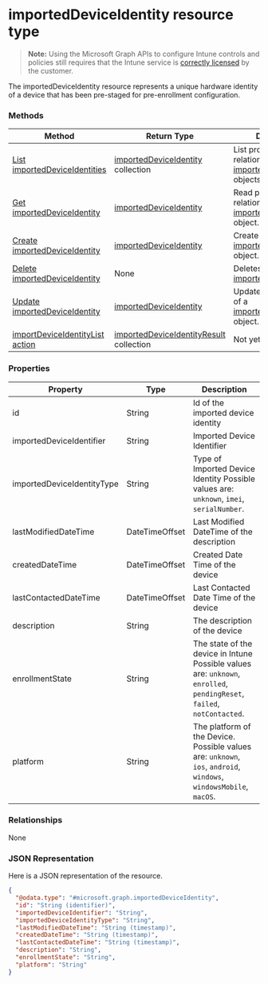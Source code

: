 ﻿# importedDeviceIdentity resource type

> **Note:** Using the Microsoft Graph APIs to configure Intune controls and policies still requires that the Intune service is [correctly licensed](https://go.microsoft.com/fwlink/?linkid=839381) by the customer.

The importedDeviceIdentity resource represents a unique hardware identity of a device that has been pre-staged for pre-enrollment configuration.
### Methods
|Method|Return Type|Description|
|---|---|---|
|[List importedDeviceIdentities](../api/intune_corpenrollment_importeddeviceidentity_list.md)|[importedDeviceIdentity](../resources/intune_corpenrollment_importeddeviceidentity.md) collection|List properties and relationships of the [importedDeviceIdentity](../resources/intune_corpenrollment_importeddeviceidentity.md) objects.|
|[Get importedDeviceIdentity](../api/intune_corpenrollment_importeddeviceidentity_get.md)|[importedDeviceIdentity](../resources/intune_corpenrollment_importeddeviceidentity.md)|Read properties and relationships of the [importedDeviceIdentity](../resources/intune_corpenrollment_importeddeviceidentity.md) object.|
|[Create importedDeviceIdentity](../api/intune_corpenrollment_importeddeviceidentity_create.md)|[importedDeviceIdentity](../resources/intune_corpenrollment_importeddeviceidentity.md)|Create a new [importedDeviceIdentity](../resources/intune_corpenrollment_importeddeviceidentity.md) object.|
|[Delete importedDeviceIdentity](../api/intune_corpenrollment_importeddeviceidentity_delete.md)|None|Deletes a [importedDeviceIdentity](../resources/intune_corpenrollment_importeddeviceidentity.md).|
|[Update importedDeviceIdentity](../api/intune_corpenrollment_importeddeviceidentity_update.md)|[importedDeviceIdentity](../resources/intune_corpenrollment_importeddeviceidentity.md)|Update the properties of a [importedDeviceIdentity](../resources/intune_corpenrollment_importeddeviceidentity.md) object.|
|[importDeviceIdentityList action](../api/intune_corpenrollment_importeddeviceidentity_importdeviceidentitylist.md)|[importedDeviceIdentityResult](../resources/intune_corpenrollment_importeddeviceidentityresult.md) collection|Not yet documented|

### Properties
|Property|Type|Description|
|---|---|---|
|id|String|Id of the imported device identity|
|importedDeviceIdentifier|String|Imported Device Identifier|
|importedDeviceIdentityType|String|Type of Imported Device Identity Possible values are: `unknown`, `imei`, `serialNumber`.|
|lastModifiedDateTime|DateTimeOffset|Last Modified DateTime of the description|
|createdDateTime|DateTimeOffset|Created Date Time of the device|
|lastContactedDateTime|DateTimeOffset|Last Contacted Date Time of the device|
|description|String|The description of the device|
|enrollmentState|String|The state of the device in Intune Possible values are: `unknown`, `enrolled`, `pendingReset`, `failed`, `notContacted`.|
|platform|String|The platform of the Device. Possible values are: `unknown`, `ios`, `android`, `windows`, `windowsMobile`, `macOS`.|

### Relationships
None
### JSON Representation
Here is a JSON representation of the resource.
<!-- {
  "blockType": "resource",
  "keyProperty": "id",
  "@odata.type": "microsoft.graph.importedDeviceIdentity"
}
-->
```json
{
  "@odata.type": "#microsoft.graph.importedDeviceIdentity",
  "id": "String (identifier)",
  "importedDeviceIdentifier": "String",
  "importedDeviceIdentityType": "String",
  "lastModifiedDateTime": "String (timestamp)",
  "createdDateTime": "String (timestamp)",
  "lastContactedDateTime": "String (timestamp)",
  "description": "String",
  "enrollmentState": "String",
  "platform": "String"
}
```



